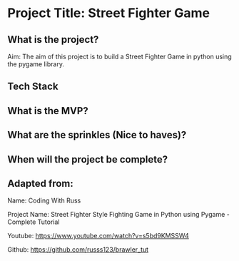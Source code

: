 # Project Title: Street Fighter Game

## What is the project?

Aim: The aim of this project is to build a Street Fighter Game in python using the pygame library.


## Tech Stack


## What is the MVP?


## What are the sprinkles (Nice to haves)?


## When will the project be complete?


## Adapted from:


Name: Coding With Russ

Project Name: Street Fighter Style Fighting Game in Python using Pygame - Complete Tutorial

Youtube: https://www.youtube.com/watch?v=s5bd9KMSSW4

Github: https://github.com/russs123/brawler_tut

